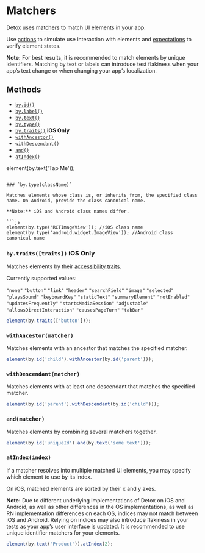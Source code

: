 # Matchers

Detox uses [matchers](matchers.md) to match UI elements in your app.

Use [actions](actions.md) to simulate use interaction with elements and [expectations](expect.md) to verify element states.

**Note:** For best results, it is recommended to match elements by unique identifiers. Matching by text or labels can introduce test flakiness when your app’s text change or when changing your app’s localization.

## Methods

- [`by.id()`](#byidid)
- [`by.label()`](#bylabellabel)
- [`by.text()`](#bytexttext)
- [`by.type()`](#bytypeclassname)
- [`by.traits()`](#bytraitstraits-ios-only) **iOS Only**
- [`withAncestor()`](#withancestormatcher)
- [`withDescendant()`](#withdescendantmatcher)
- [`and()`](#andmatcher)
- [`atIndex()`](#atindexindex)

element(by.text('Tap Me'));
```

### `by.type(className)`

Matches elements whose class is, or inherits from, the specified class name. On Android, provide the class canonical name.

**Note:** iOS and Android class names differ.

```js
element(by.type('RCTImageView')); //iOS class name
element(by.type('android.widget.ImageView')); //Android class canonical name
```

### `by.traits([traits])` **iOS Only**

Matches elements by their [accessibility traits](https://developer.apple.com/documentation/uikit/uiaccessibilityelement/1619584-accessibilitytraits).

Currently supported values:

`"none"`
`"button"`
`"link"`
`"header"`
`"searchField"`
`"image"`
`"selected"`
`"playsSound"`
`"keyboardKey"`
`"staticText"`
`"summaryElement"`
`"notEnabled"`
`"updatesFrequently"`
`"startsMediaSession"`
`"adjustable"`
`"allowsDirectInteraction"`
`"causesPageTurn"`
`"tabBar"`

```js
element(by.traits(['button']));
```

### `withAncestor(matcher)`

Matches elements with an ancestor that matches the specified matcher.

```js
element(by.id('child').withAncestor(by.id('parent')));
```

### `withDescendant(matcher)`

Matches elements with at least one descendant that matches the specified matcher.

```js
element(by.id('parent').withDescendant(by.id('child')));
```

### `and(matcher)`

Matches elements by combining several matchers together.

```js
element(by.id('uniqueId').and(by.text('some text')));
```

### `atIndex(index)`

If a matcher resolves into multiple matched UI elements, you may specify which element to use by its index.

On iOS, matched elements are sorted by their x and y axes.

**Note:** Due to different underlying implementations of Detox on iOS and Android, as well as other differences in the OS implementations, as well as RN implementation differences on each OS, indices may not match between iOS and Android. Relying on indices may also introduce flakiness in your tests as your app’s user interface is updated. It is recommended to use unique identifier matchers for your elements.

```js
element(by.text('Product')).atIndex(2);
```
